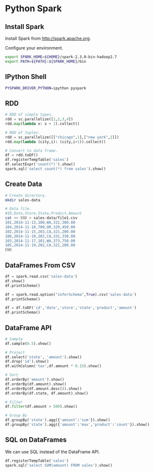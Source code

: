 # Python Spark 

## Install Spark

Install Spark from <http://spark.apache.org>. 

Configure your environment.

```sh
export SPARK_HOME=${HOME}/spark-2.3.0-bin-hadoop2.7
export PATH=${PATH}:${SPARK_HOME}/bin
```

## IPython Shell

```sh
PYSPARK_DRIVER_PYTHON=ipython pyspark
```

## RDD

```python
# RDD of simple types.
rdd = sc.parallelize([1,2,3,4])
rdd.map(lambda x: x + 1).collect()

# RDD of tuples.
rdd = sc.parallelize([["chicago",1],["new york",2]])
rdd.map(lambda (city,i): (city,i+1)).collect()

# Convert to data frame.
df = rdd.toDF()
df.registerTempTable('sales')
df.selectExpr('count(*)').show()
spark.sql('select count(*) from sales').show()
```

## Create Data

```bash
# Create directory.
mkdir sales-data

# Data file.
#ID,Date,Store,State,Product,Amount
cat << END > sales-data/file1.csv
101,2014-11-13,100,WA,331,300.00
104,2014-11-18,700,OR,329,450.00
102,2014-11-15,203,CA,321,200.00
106,2014-11-19,202,CA,331,330.00
103,2014-11-17,101,WA,373,750.00
105,2014-11-19,202,CA,321,200.00
END
```

## DataFrames From CSV

```python
df = spark.read.csv('sales-data')
df.show()
df.printSchema()

df = spark.read.option("inferSchema",True).csv('sales-data')
df.printSchema()

df = df.toDF('id','date','store','state','product','amount')
df.printSchema()
```

## DataFrame API

```python
# Sample
df.sample(0.5).show()

# Project 
df.select('state', 'amount').show()
df.drop('id').show()
df.withColumn('tax',df.amount * 0.15).show()

# Sort
df.orderBy('amount').show()
df.orderBy(df.amount).show()
df.orderBy(df.amount.desc()).show()
df.orderBy(df.state, df.amount).show()

# Filter
df.filter(df.amount > 500).show()

# Group By
df.groupBy('state').agg({'amount':'sum'}).show()
df.groupBy('state').agg({'amount':'max','product':'count'}).show()
```

## SQL on DataFrames

We can use SQL instead of the DataFrame API.

```python
df.registerTempTable('sales')
spark.sql('select SUM(amount) FROM sales').show()
```
